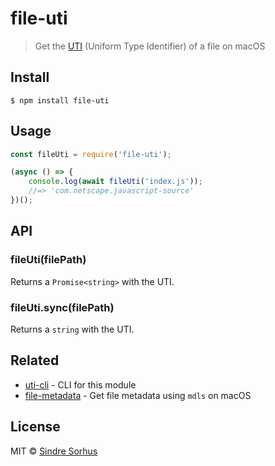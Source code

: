 # file-uti

> Get the [UTI](https://en.wikipedia.org/wiki/Uniform_Type_Identifier) (Uniform Type Identifier) of a file on macOS


## Install

```
$ npm install file-uti
```


## Usage

```js
const fileUti = require('file-uti');

(async () => {
	console.log(await fileUti('index.js'));
	//=> 'com.netscape.javascript-source'
})();
```


## API

### fileUti(filePath)

Returns a `Promise<string>` with the UTI.

### fileUti.sync(filePath)

Returns a `string` with the UTI.


## Related

- [uti-cli](https://github.com/sindresorhus/uti-cli) - CLI for this module
- [file-metadata](https://github.com/sindresorhus/file-metadata) - Get file metadata using `mdls` on macOS


## License

MIT © [Sindre Sorhus](https://sindresorhus.com)
